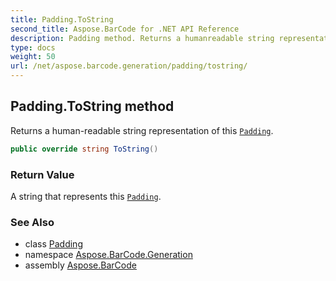 ```yaml
---
title: Padding.ToString
second_title: Aspose.BarCode for .NET API Reference
description: Padding method. Returns a humanreadable string representation of this Padding
type: docs
weight: 50
url: /net/aspose.barcode.generation/padding/tostring/
---
```

## Padding.ToString method

Returns a human-readable string representation of this [`Padding`](../).

```csharp
public override string ToString()
```

### Return Value

A string that represents this [`Padding`](../).

### See Also

* class [Padding](../)
* namespace [Aspose.BarCode.Generation](../../padding/)
* assembly [Aspose.BarCode](../../../)


